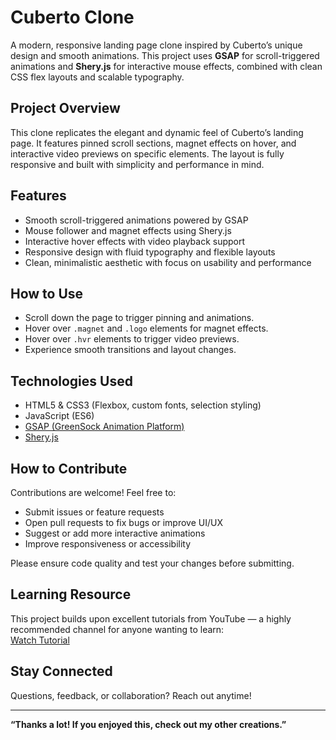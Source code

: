 # Cuberto Clone

A modern, responsive landing page clone inspired by Cuberto’s unique design and smooth animations. This project uses **GSAP** for scroll-triggered animations and **Shery.js** for interactive mouse effects, combined with clean CSS flex layouts and scalable typography.


## Project Overview

This clone replicates the elegant and dynamic feel of Cuberto’s landing page. It features pinned scroll sections, magnet effects on hover, and interactive video previews on specific elements. The layout is fully responsive and built with simplicity and performance in mind.


## Features

- Smooth scroll-triggered animations powered by GSAP
- Mouse follower and magnet effects using Shery.js
- Interactive hover effects with video playback support
- Responsive design with fluid typography and flexible layouts
- Clean, minimalistic aesthetic with focus on usability and performance


## How to Use

- Scroll down the page to trigger pinning and animations.
- Hover over `.magnet` and `.logo` elements for magnet effects.
- Hover over `.hvr` elements to trigger video previews.
- Experience smooth transitions and layout changes.

## Technologies Used

- HTML5 & CSS3 (Flexbox, custom fonts, selection styling)
- JavaScript (ES6)
- [GSAP (GreenSock Animation Platform)](https://greensock.com/gsap/)
- [Shery.js](https://github.com/sheryianscodingschool/sheryjs)


## How to Contribute

Contributions are welcome! Feel free to:

- Submit issues or feature requests
- Open pull requests to fix bugs or improve UI/UX
- Suggest or add more interactive animations
- Improve responsiveness or accessibility

Please ensure code quality and test your changes before submitting.

## Learning Resource

This project builds upon excellent tutorials from YouTube — a highly recommended channel for anyone wanting to learn:  
[Watch Tutorial](https://youtu.be/pv60QrlO4yM?si=3TpAjBnSZhHR6p-I)

## Stay Connected

Questions, feedback, or collaboration? Reach out anytime!

---
**“Thanks a lot! If you enjoyed this, check out my other creations.”**